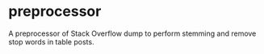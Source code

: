 # preprocessor
A preprocessor of Stack Overflow dump to perform stemming and remove stop words in table posts.
